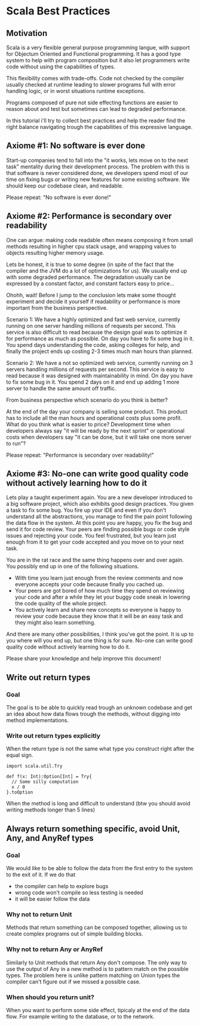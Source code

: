 # Scala Best Practices

## Motivation

Scala is a very flexible general purpose programming langue, with support for Objectum Oriented and Functional programming. It has a good type system to help with program composition but it also let programmers write code without using the capabilities of types.

This flexibility comes with trade-offs. Code not checked by the compiler usually checked at runtime leading to slower programs full with error handling logic, or in worst situations runtime exceptions.

Programs composed of pure not side effecting functions are easier to reason about and test but sometimes can lead to degraded performance.

In this tutorial i'll try to collect best practices and help the reader find the right balance navigating trough the capabilities of this expressive language.

## Axiome #1: No software is ever done

Start-up companies tend to fall into the "it works, lets move on to the next task" mentality during their development process. The problem with this is that software is never considered done, we developers spend most of our time on fixing bugs or writing new features for some existing software. We should keep our codebase clean, and readable.

Please repeat: "No software is ever done!"

## Axiome #2: Performance is secondary over readability

One can argue: making code readable often means composing it from small methods resulting in higher cpu stack usage, and wrapping values to objects resulting higher memory usage.

Lets be honest, it is true to some degree (in spite of the fact that the compiler and the JVM do a lot of optimizations for us). We usually end up with some degraded performance. The degradation usually can be expressed by a constant factor, and constant factors easy to price...

Ohohh, wait! Before I jump to the conclusion lets make some thought experiment and decide it yourself if readability or performance is more important from the business perspective.

Scenario 1: We have a highly optimized and fast web service, currently running on one server handling millions of requests per second. This service is also difficult to read because the design goal was to optimize it for performance as much as possible. On day you have to fix some bug in it. You spend days understanding the code, asking colleges for help, and finally the project ends up costing 2-3 times much man hours than planned.

Scenario 2: We have a not so optimized web service, currently running on 3 servers handling millions of requests per second. This service is easy to read because it was designed with maintainability in mind. On day you have to fix some bug in it. You spend 2 days on it and end up adding 1 more server to handle the same amount off traffic.

From business perspective which scenario do you think is better?

At the end of the day your company is selling some product. This product has to include all the man hours and operational costs plus some profit. What do you think what is easier to price? Development time when developers always say "it will be ready by the next sprint" or operational costs when developers say "it can be done, but it will take one more server to run"?

Please repeat: "Performance is secondary over readability!"

## Axiome #3: No-one can write good quality code without actively learning how to do it

Lets play a taught experiment again. You are a new developer introduced to a big software project, which also exhibits good design practices. You given a task to fix some bug. You fire up your IDE and even if you don't understand all the abstractions, you manage to find the pain point following the data flow in the system. At this point you are happy, you fix the bug and send it for code review. Your peers are finding possible bugs or code style issues and rejecting your code. You feel frustrated, but you learn just enough from it to get your code accepted and you move on to your next task.

You are in the rat race and the same thing happens over and over again. You possibly end up in one of the following situations.

* With time you learn just enough from the review comments and now everyone accepts your code because finally you cached up.
* Your peers are got bored of how much time they spend on reviewing your code and after a while they let your buggy code sneak in lowering the code quality of the whole project.
* You actively learn and share new concepts so everyone is happy to review your code because they know that it will be an easy task and they might also learn something.

And there are many other possibilities, I think you've got the point. It is up to you where will you end up, but one thing is for sure. No-one can write good quality code without actively learning how to do it.

Please share your knowledge and help improve this document!

## Write out return types

### Goal

The goal is to be able to quickly read trough an unknown codebase and get an idea about how data flows trough the methods, without digging into method implementations.

### Write out return types explicitly

When the return type is not the same what type you construct right after the equal sign.

```tut
import scala.util.Try

def f(x: Int):Option[Int] = Try{
  // Some silly computation
  x / 0
}.toOption
```

When the method is long and difficult to understand (btw you should avoid writing methods longer than 5 lines)

## Always return something specific, avoid Unit, Any, and AnyRef types

### Goal

We would like to be able to follow the data from the first entry to the system to the exit of it. If we do that
 * the compiler can help to explore bugs
 * wrong code won't compile so less testing is needed
 * it will be easier follow the data

### Why not to return Unit

Methods that return something can be composed together, allowing us to create complex programs out of simple building blocks.

### Why not to return Any or AnyRef

Similarly to Unit methods that return Any don't compose. The only way to use the output of Any in a new method is to pattern match on the possible types. The problem here is unlike pattern matching on Union types the compiler can't figure out if we missed a possible case.

### When should you return unit?

When you want to perform some side effect, tipicaly at the end of the data flow. For example writing to the database, or to the network.
